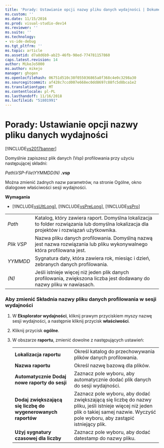 ```yaml
---
title: 'Porady: Ustawianie opcji nazwy pliku danych wydajności | Dokumentacja firmy Microsoft'
ms.custom: ''
ms.date: 11/15/2016
ms.prod: visual-studio-dev14
ms.reviewer: ''
ms.suite: ''
ms.technology:
- vs-ide-debug
ms.tgt_pltfrm: ''
ms.topic: article
ms.assetid: d7a8d6b9-ab23-46fb-98ed-774781157860
caps.latest.revision: 14
author: MikeJo5000
ms.author: mikejo
manager: ghogen
ms.openlocfilehash: 06751d510c38f055036865a8f368c4e0c3298a30
ms.sourcegitcommit: af428c7ccd007e668ec0dd8697c88fc5d8bca1e2
ms.translationtype: MT
ms.contentlocale: pl-PL
ms.lasthandoff: 11/16/2018
ms.locfileid: "51801991"
---
```

# <a name="how-to-set-performance-data-file-name-options"></a>Porady: Ustawianie opcji nazwy pliku danych wydajności
[!INCLUDE[vs2017banner](../includes/vs2017banner.md)]

Domyślnie zapiszesz plik danych (Vsp) profilowania przy użyciu następującej składni:  
  
 *Path\VSP-File\YYMMDD(N)* **.vsp**  
  
 Można zmienić żadnych nazw parametrów, na stronie Ogólne, okno dialogowe właściwości sesji wydajności.  
  
 **Wymagania**  
  
-   [!INCLUDE[vsUltLong](../includes/vsultlong-md.md)], [!INCLUDE[vsPreLong](../includes/vsprelong-md.md)], [!INCLUDE[vsPro](../includes/vspro-md.md)]  
  
|||  
|-|-|  
|*Path*|Katalog, który zawiera raport. Domyślna lokalizacja to folder rozwiązania lub domyślna lokalizacja dla projektów i rozwiązań użytkownika.|  
|*Plik VSP*|Nazwa pliku danych profilowania. Domyślną nazwą jest nazwa rozwiązania lub pliku wykonywalnego która profilowana jest.|  
|*YYMMDD*|Sygnatura daty, która zawiera rok, miesiąc i dzień, zebranych danych profilowania.|  
|*(N)*|Jeśli istnieje więcej niż jeden plik danych profilowania, zwiększona liczba jest dodawany do nazwy pliku w nawiasach.|  
  
### <a name="to-change-the-naming-syntax-of-the-profiling-data-files-of-a-performance-session"></a>Aby zmienić Składnia nazwy pliku danych profilowania w sesji wydajności  
  
1.  W **Eksplorator wydajności**, kliknij prawym przyciskiem myszy nazwę sesji wydajności, a następnie kliknij przycisk **właściwości**.  
  
2.  Kliknij przycisk **ogólne**.  
  
3.  W obszarze **raportu**, zmienić dowolne z następujących ustawień:  
  
    |||  
    |-|-|  
    |**Lokalizacja raportu**|Określ katalog do przechowywania plików danych profilowania.|  
    |**Nazwa raportu**|Określ nazwę bazową dla plików.|  
    |**Automatycznie Dodaj nowe raporty do sesji**|Zaznacz pole wyboru, aby automatycznie dodać plik danych do sesji wydajności.|  
    |**Dodaj zwiększającą się liczbę do wygenerowanych raportów**|Zaznacz pole wyboru, aby dodać zwiększającą się liczbę do nazwy pliku, jeśli istnieje więcej niż jeden plik o takiej samej nazwie. Wyczyść pole wyboru, aby zastąpić istniejący plik.|  
    |**Użyj sygnatury czasowej dla liczby**|Zaznacz pole wyboru, aby dodać datestamp do nazwy pliku.|



